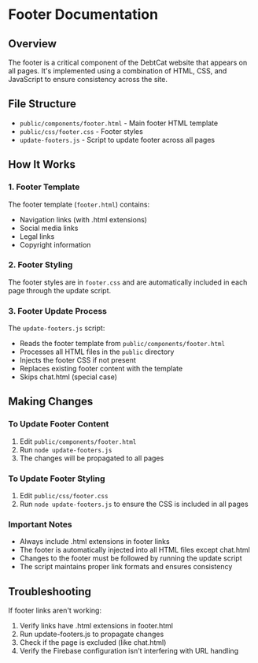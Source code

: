 # Footer Documentation

## Overview
The footer is a critical component of the DebtCat website that appears on all pages. It's implemented using a combination of HTML, CSS, and JavaScript to ensure consistency across the site.

## File Structure
- `public/components/footer.html` - Main footer HTML template
- `public/css/footer.css` - Footer styles
- `update-footers.js` - Script to update footer across all pages

## How It Works

### 1. Footer Template
The footer template (`footer.html`) contains:
- Navigation links (with .html extensions)
- Social media links
- Legal links
- Copyright information

### 2. Footer Styling
The footer styles are in `footer.css` and are automatically included in each page through the update script.

### 3. Footer Update Process
The `update-footers.js` script:
- Reads the footer template from `public/components/footer.html`
- Processes all HTML files in the `public` directory
- Injects the footer CSS if not present
- Replaces existing footer content with the template
- Skips chat.html (special case)

## Making Changes

### To Update Footer Content
1. Edit `public/components/footer.html`
2. Run `node update-footers.js`
3. The changes will be propagated to all pages

### To Update Footer Styling
1. Edit `public/css/footer.css`
2. Run `node update-footers.js` to ensure the CSS is included in all pages

### Important Notes
- Always include .html extensions in footer links
- The footer is automatically injected into all HTML files except chat.html
- Changes to the footer must be followed by running the update script
- The script maintains proper link formats and ensures consistency

## Troubleshooting
If footer links aren't working:
1. Verify links have .html extensions in footer.html
2. Run update-footers.js to propagate changes
3. Check if the page is excluded (like chat.html)
4. Verify the Firebase configuration isn't interfering with URL handling
